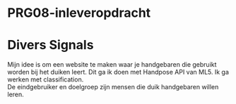 # PRG08-inleveropdracht

# Divers Signals

Mijn idee is om een website te maken waar je handgebaren die gebruikt worden bij het duiken leert. Dit ga ik doen met Handpose API van ML5. Ik ga werken met classification. <br>
De eindgebruiker en doelgroep zijn mensen die duik handgebaren willen leren.




 
